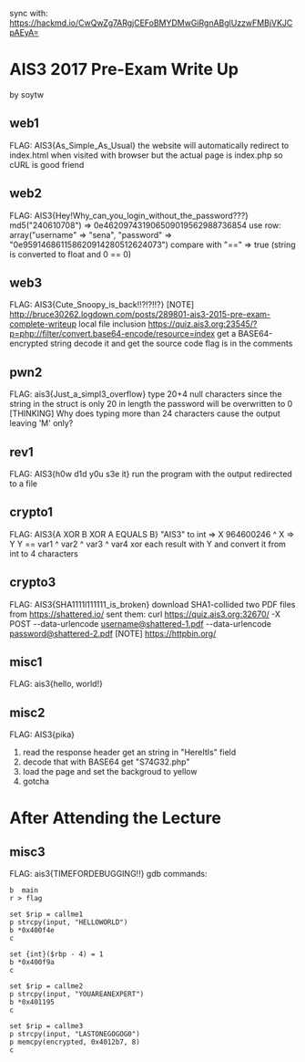 sync with: https://hackmd.io/CwQwZg7ARgjCEFoBMYDMwGiRgnABglUzzwFMBjVKJCpAEyA=

# AIS3 2017 Pre-Exam Write Up
by soytw

## web1
FLAG: AIS3{As_Simple_As_Usual}
the website will automatically redirect to index.html when visited with browser
but the actual page is index.php
so cURL is good friend

## web2
FLAG: AIS3{Hey!Why_can_you_login_without_the_password???}
md5("240610708") => 0e462097431906509019562988736854
use row: array("username" => "sena", "password" => "0e959146861158620914280512624073")
compare with "==" => true (string is converted to float and 0 == 0)

## web3
FLAG: AIS3{Cute_Snoopy_is_back!!?!?!!?}
[NOTE] http://bruce30262.logdown.com/posts/289801-ais3-2015-pre-exam-complete-writeup
local file inclusion
https://quiz.ais3.org:23545/?p=php://filter/convert.base64-encode/resource=index
get a BASE64-encrypted string
decode it and get the source code
flag is in the comments

## pwn2
FLAG: ais3{Just_a_simpl3_overflow}
type 20+4 null characters
since the string in the struct is only 20 in length
the password will be overwritten to 0
[THINKING] Why does typing more than 24 characters cause the output leaving 'M' only?

## rev1
FLAG: AIS3{h0w d1d y0u s3e it}
run the program with the output redirected to a file

## crypto1
FLAG: AIS3{A XOR B XOR A EQUALS B}
"AIS3" to int => X
964600246 ^ X => Y
Y == var1 ^ var2 ^ var3 ^ var4
xor each result with Y and convert it from int to 4 characters

## crypto3
FLAG: AIS3{SHA1111l111111_is_broken}
download SHA1-collided two PDF files from https://shattered.io/
sent them: curl https://quiz.ais3.org:32670/ -X POST --data-urlencode username@shattered-1.pdf --data-urlencode password@shattered-2.pdf
[NOTE] https://httpbin.org/

## misc1
FLAG: ais3{hello, world!}

## misc2
FLAG: AIS3{pika}
1. read the response header get an string in "HereItIs" field
1. decode that with BASE64 get "S74G32.php"
1. load the page and set the backgroud to yellow
1. gotcha



# After Attending the Lecture
## misc3
FLAG: ais3{TIMEFORDEBUGGING!!}
gdb commands:
```
b  main
r > flag

set $rip = callme1
p strcpy(input, "HELLOWORLD")
b *0x400f4e
c

set {int}($rbp - 4) = 1
b *0x400f9a
c

set $rip = callme2
p strcpy(input, "YOUAREANEXPERT")
b *0x401195
c

set $rip = callme3
p strcpy(input, "LASTONEGOGOG0")
p memcpy(encrypted, 0x4012b7, 8)
c
```